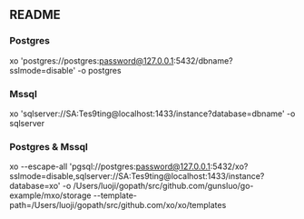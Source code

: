 ## README

### Postgres
xo 'postgres://postgres:password@127.0.0.1:5432/dbname?sslmode=disable' -o postgres

### Mssql
xo 'sqlserver://SA:Tes9ting@localhost:1433/instance?database=dbname' -o sqlserver 

### Postgres & Mssql 
xo --escape-all 'pgsql://postgres:password@127.0.0.1:5432/xo?sslmode=disable,sqlserver://SA:Tes9ting@localhost:1433/instance?database=xo' -o /Users/luoji/gopath/src/github.com/gunsluo/go-example/mxo/storage --template-path=/Users/luoji/gopath/src/github.com/xo/xo/templates
